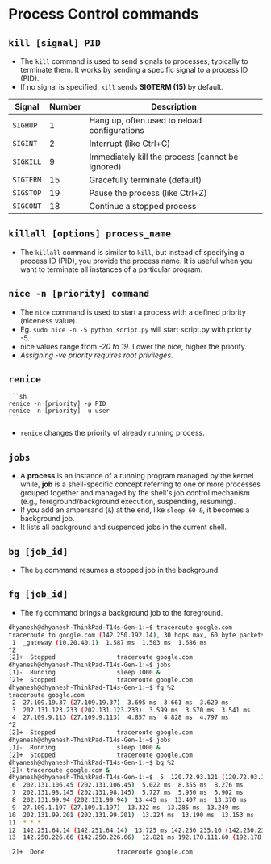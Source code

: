 # Process Control commands

## `kill [signal] PID`
- The `kill` command is used to send signals to processes, typically to terminate them. It works by sending a specific signal to a process ID (PID).
- If no signal is specified, `kill` sends **SIGTERM (15)** by default.

| Signal   | Number | Description                                      |
|----------|--------|--------------------------------------------------|
| `SIGHUP`   | 1      | Hang up, often used to reload configurations     |
| `SIGINT`   | 2      | Interrupt (like Ctrl+C)                          |
| `SIGKILL`  | 9      | Immediately kill the process (cannot be ignored) |
| `SIGTERM`  | 15     | Gracefully terminate (default)                   |
| `SIGSTOP`  | 19     | Pause the process (like Ctrl+Z)                  |
| `SIGCONT`  | 18     | Continue a stopped process                       |


## `killall [options] process_name`
- The `killall` command is similar to `kill`, but instead of specifying a process ID (PID), you provide the process name. It is useful when you want to terminate all instances of a particular program.


## `nice -n [priority] command`
- The `nice` command is used to start a process with a defined priority (niceness value).
- Eg. ``sudo nice -n -5 python script.py`` will start script.py with priority -5.
- nice values range from *-20 to 19*. Lower the nice, higher the priority.
- *Assigning -ve priority requires root privileges*.

## `renice`
    ```sh
    renice -n [priority] -p PID
    renice -n [priority] -u user
    ```
- `renice` changes the priority of already running process.

## `jobs`
- A **process** is an instance of a running program managed by the kernel while, **job** is a shell-specific concept referring to one or more processes grouped together and managed by the shell's job control mechanism (e.g., foreground/background execution, suspending, resuming).
- If you add an ampersand (`&`) at the end, like `sleep 60 &`, it becomes a background job.
- It lists all background and suspended jobs in the current shell.

## `bg [job_id]`
- The `bg` command resumes a stopped job in the background.
## `fg [job_id]`
- The `fg` command brings a background job to the foreground.

```sh
dhyanesh@dhyanesh-ThinkPad-T14s-Gen-1:~$ traceroute google.com
traceroute to google.com (142.250.192.14), 30 hops max, 60 byte packets
 1  _gateway (10.20.40.1)  1.587 ms  1.503 ms  1.686 ms
^Z
[2]+  Stopped                 traceroute google.com
dhyanesh@dhyanesh-ThinkPad-T14s-Gen-1:~$ jobs
[1]-  Running                 sleep 1000 &
[2]+  Stopped                 traceroute google.com
dhyanesh@dhyanesh-ThinkPad-T14s-Gen-1:~$ fg %2
traceroute google.com
 2  27.109.19.37 (27.109.19.37)  3.695 ms  3.661 ms  3.629 ms
 3  202.131.123.233 (202.131.123.233)  3.599 ms  3.570 ms  3.541 ms
 4  27.109.9.113 (27.109.9.113)  4.857 ms  4.828 ms  4.797 ms
^Z
[2]+  Stopped                 traceroute google.com
dhyanesh@dhyanesh-ThinkPad-T14s-Gen-1:~$ jobs
[1]-  Running                 sleep 1000 &
[2]+  Stopped                 traceroute google.com
dhyanesh@dhyanesh-ThinkPad-T14s-Gen-1:~$ bg %2
[2]+ traceroute google.com &
dhyanesh@dhyanesh-ThinkPad-T14s-Gen-1:~$  5  120.72.93.121 (120.72.93.121)  8.396 ms  8.367 ms  8.338 ms
 6  202.131.106.45 (202.131.106.45)  5.022 ms  8.355 ms  8.276 ms
 7  202.131.98.145 (202.131.98.145)  5.727 ms  5.950 ms  5.902 ms
 8  202.131.99.94 (202.131.99.94)  13.445 ms  13.407 ms  13.370 ms
 9  27.109.1.197 (27.109.1.197)  13.322 ms  13.285 ms  13.249 ms
10  202.131.99.201 (202.131.99.201)  13.224 ms  13.190 ms  13.153 ms
11  * * *
12  142.251.64.14 (142.251.64.14)  13.725 ms 142.250.235.10 (142.250.235.10)  13.259 ms 108.170.238.198 (108.170.238.198)  11.817 ms
13  142.250.226.66 (142.250.226.66)  12.821 ms 192.178.111.60 (192.178.111.60)  14.584 ms bom12s14-in-f14.1e100.net (142.250.192.14)  12.757 ms

[2]+  Done                    traceroute google.com
``` 





